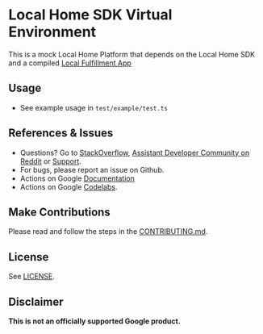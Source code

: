 # Local Home SDK Virtual Environment

This is a mock Local Home Platform that depends on the Local Home SDK and a compiled [Local Fulfillment App](https://github.com/actions-on-google/smart-home-local)

## Usage

- See example usage in `test/example/test.ts`

## References & Issues

- Questions? Go to [StackOverflow](https://stackoverflow.com/questions/tagged/actions-on-google), [Assistant Developer Community on Reddit](https://www.reddit.com/r/GoogleAssistantDev/) or [Support](https://developers.google.com/assistant/support).
- For bugs, please report an issue on Github.
- Actions on Google [Documentation](https://developers.google.com/assistant)
- Actions on Google [Codelabs](https://codelabs.developers.google.com/?cat=Assistant).

## Make Contributions

Please read and follow the steps in the [CONTRIBUTING.md](CONTRIBUTING.md).

## License

See [LICENSE](LICENSE).

## Disclaimer

**This is not an officially supported Google product.**
